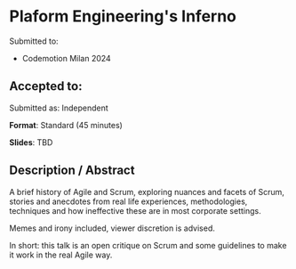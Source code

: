 # Plaform Engineering's Inferno

Submitted to:
- Codemotion Milan 2024

Accepted to:
- 

Submitted as: Independent

**Format**: Standard (45 minutes)

**Slides**: TBD

## Description / Abstract

A brief history of Agile and Scrum, exploring nuances and facets of Scrum, stories and anecdotes from real life experiences, methodologies, techniques and how ineffective these are in most corporate settings.

Memes and irony included, viewer discretion is advised.

In short: this talk is an open critique on Scrum and some guidelines to make it work in the real Agile way.